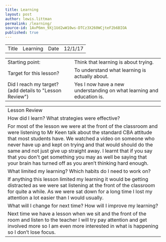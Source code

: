```yaml
---
title: Learning
layout: post
author: lewis.littman
permalink: /learning/
source-id: 1AvP6mn_9Xj1Ud2wW10ws-DTCz3X260WCjteF2b6BIOA
published: true
---
```

<table>
  <tr>
    <td>Title</td>
    <td>Learning</td>
    <td>Date</td>
    <td>12/1/17</td>
  </tr>
</table>


<table>
  <tr>
    <td>Starting point:</td>
    <td>Think that learning is about trying.</td>
  </tr>
  <tr>
    <td>Target for this lesson?</td>
    <td>To understand what learning is actually about.</td>
  </tr>
  <tr>
    <td>Did I reach my target? 
(add details to "Lesson Review")</td>
    <td>Yes I now have a new understanding on what learning and education is.</td>
  </tr>
</table>


<table>
  <tr>
    <td>Lesson Review</td>
  </tr>
  <tr>
    <td>How did I learn? What strategies were effective? </td>
  </tr>
  <tr>
    <td>For most of the lesson we were at the front of the classroom and were listening to Mr Keen talk about the standard CBA attitude that most students have. We watched a video on someone who never have up and kept on trying and that would should do the same and not just give up straight away. I learnt that if you say that you don't get something you may as well be saying that your brain has turned off as you aren’t thinking hard enough.</td>
  </tr>
  <tr>
    <td>What limited my learning? Which habits do I need to work on? </td>
  </tr>
  <tr>
    <td>If anything this lesson limited my learning it would be getting distracted as we were sat listening at the front of the classroom for quite a while. As we were sat down for a long time I lost my attention a lot easier than I would usually.</td>
  </tr>
  <tr>
    <td>What will I change for next time? How will I improve my learning?</td>
  </tr>
  <tr>
    <td>Next time we have a lesson when we sit and the front of the room and listen to the teacher I will try pay attention and get involved more so I am even more interested in what is happening so I don’t lose focus.</td>
  </tr>
</table>


